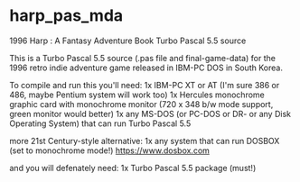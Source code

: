 # harp_pas_mda
1996 Harp : A Fantasy Adventure Book Turbo Pascal 5.5 source

This is a Turbo Pascal 5.5 source (.pas file and final-game-data) for the 1996 retro indie adventure game released in IBM-PC DOS in South Korea.

To compile and run this you'll need:
1x IBM-PC XT or AT (I'm sure 386 or 486, maybe Pentium system will work too)
1x Hercules monochrome graphic card with monochrome monitor (720 x 348 b/w mode support, green monitor would better)
1x any MS-DOS (or PC-DOS or DR- or any Disk Operating System) that can run Turbo Pascal 5.5


more 21st Century-style alternative:
1x any system that can run DOSBOX (set to monochrome mode!)
https://www.dosbox.com


and you will defenately need:
1x Turbo Pascal 5.5 package (must!)
